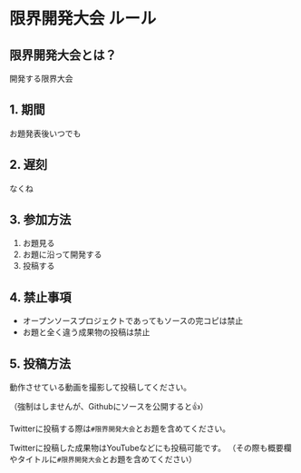 # 限界開発大会 ルール

## 限界開発大会とは？

開発する限界大会

## 1. 期間

お題発表後いつでも

## 2. 遅刻

なくね

## 3. 参加方法

1. お題見る
2. お題に沿って開発する
3. 投稿する

## 4. 禁止事項

- オープンソースプロジェクトであってもソースの完コピは禁止
- お題と全く違う成果物の投稿は禁止

## 5. 投稿方法

動作させている動画を撮影して投稿してください。

（強制はしませんが、Githubにソースを公開すると👍）

Twitterに投稿する際は`#限界開発大会`とお題を含めてください。

Twitterに投稿した成果物はYouTubeなどにも投稿可能です。 （その際も概要欄やタイトルに`#限界開発大会`とお題を含めてください）
